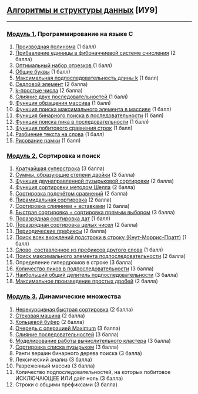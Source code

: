 ## [Алгоритмы и структуры данных](../) [ИУ9]
***

### [Модуль 1.](./Module%201/) Программирование на языке C
1. [Производная полинома](./Module%201/pderive.c) (1 балл)
2. [Прибавление единицы в фибоначчиевой системе счисления](./Module%201/fibinc.c) (2 балла)
3. [Оптимальный набор отрезков ](./Module%201/rangeset.c)(1 балл)
4. [Общие буквы](./Module%201/commonletters.c) (1 балл)
5. [Максимальная подпоследовательность длины k](./Module%201/maxksum.c) (1 балл)
6. [Седловой элемент](./Module%201/saddle.c) (2 балла)
7. [k-простые числа](./Module%201/kprimes.c) (2 балла)
8. [Слияние двух последовательностей ](./Module%201/mergeseq.c) (1 балл)
9. [Функция обращения массива](./Module%201/revarray.c) (1 балл)
10. [Функция поиска максимального элемента в массиве](./Module%201/maxarray.c) (1 балл)
11. [Функция бинарного поиска в последовательности](./Module%201/binsearch.c) (1 балл)
12. [Функция поиска пика в последовательности](./Module%201/peak.c) (1 балл)
13. [Функция побитового сравнения строк](./Module%201/strdiff.c) (1 балл)
14. [Разбиение текста на слова](./Module%201/split.c) (1 балл)
15. [Рисование рамки](./Module%201/frame.c) (1 балл)
 
### [Модуль 2.](./Module%202/) Сортировка и поиск
1. [Кратчайшая суперстрока](./Module%202/superstr.c) (3 балла)
2. [Суммы, образующие степени двойки](./Module%202/power2.c) (3 балла)
3. [Функция двунаправленной пузырьковой сортировки](./Module%202/bubblesort.c) (2 балла)
4. [Функция сортировки методом Шелла](./Module%202/shellsort.c) (2 балла)
5. [Сортировка подсчётом сравнений](./Module%202/csort.c) (2 балла)
6. [Пирамидальная сортировка](./Module%202/hsort.c) (2 балла)
7. [Сортировка слиянием + вставками](./Module%202/mergesort.c) (2 балла)
8. [Быстрая сортировка + сортировка прямым выбором](./Module%202/quicksort.c) (3 балла)
9. [Поразрядная сортировка дат](./Module%202/datesort.c) (1 балл)
10. [Поразрядная сортировка целых чисел](./Module%202/radixsort.c) (2 балла)
11. [Периодические префиксы](./Module%202/prefixes.c) (2 балла)
12. [Поиск всех вхождений подстроки в строку (Кнут-Моррис-Пратт)](./Module%202/kmpall.c) (1 балл)
13. [Слово, составленное из префиксов другого слова](./Module%202/pword.c) (1 балл)
14. [Поиск максимального элемента подпоследовательности](./Module%202/rangemax.c) (2 балла)
15. Определение гипердромов в строке (3 балла)
16. [Количество пиков в подпоследовательности](./Module%202/rangepeak.c) (3 балла)
17. [Наибольший общий делитель подпоследовательности](./Module%202/rangegcd.c) (3 балла)
18. [Максимальное произведение простых дробей](./Module%202/maxprod.c) (2 балла)

### [Модуль 3.](./Module%203/) Динамические множества
1. [Нерекурсивная быстрая сортировка](./Module%203/qsstack.c) (2 балла)
2. [Стековая машина](./Module%203/stackmachine.c) (2 балла)
3. [Кольцевой буфер](./Module%203/circbuf.c) (2 балла)
4. [Очередь с операцией Maximum](./Module%203/qmax.c) (3 балла)
5. [Слияние последовательностей](./Module%203/merge.c) (3 балла)
6. [Моделирование работы вычислительного кластера](./Module%203/cluster.c) (3 балла)
7. [Сортировка списка пузырьком](./Module%203/listbsort.c) (3 балла)
8. Ранги вершин бинарного дерева поиска (3 балла)
9. Лексический анализ (3 балла)
10. Разреженный массив (3 балла)
11. Количество подпоследовательностей, на которых побитовое ИСКЛЮЧАЮЩЕЕ ИЛИ даёт ноль (3 балла)
12. Строки с общими префиксами (3 балла)